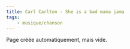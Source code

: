 ```yaml
---
title: Carl Carlton - She is a bad mama jama
tags:
    - musique/chanson
---
```


Page créée automatiquement, mais vide.
